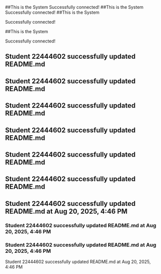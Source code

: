 ##This is the System
Successfully connected!
##This is the System
Successfully connected!
##This is the System

Successfully connected!

##This is the System

Successfully connected!

## Student 22444602 successfully updated README.md

## Student 22444602 successfully updated README.md

## Student 22444602 successfully updated README.md

## Student 22444602 successfully updated README.md

## Student 22444602 successfully updated README.md

## Student 22444602 successfully updated README.md

## Student 22444602 successfully updated README.md at Aug 20, 2025, 4:46 PM

### Student 22444602 successfully updated README.md at Aug 20, 2025, 4:46 PM

### Student 22444602 successfully updated README.md at Aug 20, 2025, 4:46 PM

Student 22444602 successfully updated README.md at Aug 20, 2025, 4:46 PM

